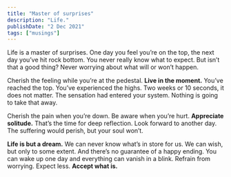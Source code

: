```yaml
---
title: "Master of surprises"
description: "Life."
publishDate: "2 Dec 2021"
tags: ["musings"]
---
```


Life is a master of surprises. One day you feel you’re on the top, the next day you’ve hit rock bottom. You never really know what to expect. But isn’t that a good thing? Never worrying about what will or won’t happen.

Cherish the feeling while you’re at the pedestal. **Live in the moment.** You’ve reached the top. You’ve experienced the highs. Two weeks or 10 seconds, it does not matter. The sensation had entered your system. Nothing is going to take that away.

Cherish the pain when you’re down. Be aware when you’re hurt. **Appreciate solitude.** That’s the time for deep reflection. Look forward to another day. The suffering would perish, but your soul won’t.

**Life is but a dream.** We can never know what’s in store for us. We can wish, but only to some extent. And there’s no guarantee of a happy ending. You can wake up one day and everything can vanish in a blink. Refrain from worrying. Expect less. **Accept what is.**
